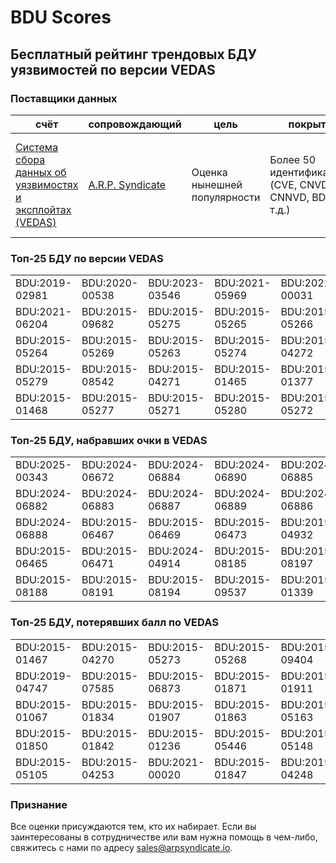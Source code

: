
# BDU Scores
## Бесплатный рейтинг трендовых БДУ уязвимостей по версии VEDAS

### Поставщики данных
| счёт | cопровождающий | цель | покрытие | определение | частота |
| ----- | ---------- | ------- | -------- | ----------- | --------- |
| [Система сбора данных об уязвимостях и эксплойтах (VEDAS)](https://vedas.arpsyndicate.io) | [A.R.P. Syndicate](https://www.arpsyndicate.io) | Оценка нынешней популярности | Более 50 идентификаторов (CVE, CNVD, CNNVD, BDU и т.д.) | Аналитические данные с открытым исходным кодом (OSINT), полученные от [Exploit Observer](https://www.exploit.observer]) | 6-8 часов |



<h3>Топ-25 БДУ по версии VEDAS</h3>

<table>
  <tr>
    <td>BDU:2019-02981</td>
    <td>BDU:2020-00538</td>
    <td>BDU:2023-03546</td>
    <td>BDU:2021-05969</td>
    <td>BDU:2022-00031</td>
  </tr>
  <tr>
    <td>BDU:2021-06204</td>
    <td>BDU:2015-09682</td>
    <td>BDU:2015-05275</td>
    <td>BDU:2015-05265</td>
    <td>BDU:2015-05266</td>
  </tr>
  <tr>
    <td>BDU:2015-05264</td>
    <td>BDU:2015-05269</td>
    <td>BDU:2015-05263</td>
    <td>BDU:2015-05274</td>
    <td>BDU:2015-04272</td>
  </tr>
  <tr>
    <td>BDU:2015-05279</td>
    <td>BDU:2015-08542</td>
    <td>BDU:2015-04271</td>
    <td>BDU:2015-01465</td>
    <td>BDU:2015-01377</td>
  </tr>
  <tr>
    <td>BDU:2015-01468</td>
    <td>BDU:2015-05277</td>
    <td>BDU:2015-05271</td>
    <td>BDU:2015-05280</td>
    <td>BDU:2015-05272</td>
  </tr>
</table>


<h3>Топ-25 БДУ, набравших очки в VEDAS</h3>

<table>
  <tr>
    <td>BDU:2025-00343</td>
    <td>BDU:2024-06672</td>
    <td>BDU:2024-06884</td>
    <td>BDU:2024-06890</td>
    <td>BDU:2024-06885</td>
  </tr>
  <tr>
    <td>BDU:2024-06882</td>
    <td>BDU:2024-06883</td>
    <td>BDU:2024-06887</td>
    <td>BDU:2024-06889</td>
    <td>BDU:2024-06886</td>
  </tr>
  <tr>
    <td>BDU:2024-06888</td>
    <td>BDU:2015-06467</td>
    <td>BDU:2015-06469</td>
    <td>BDU:2015-06473</td>
    <td>BDU:2015-04932</td>
  </tr>
  <tr>
    <td>BDU:2015-06465</td>
    <td>BDU:2015-06471</td>
    <td>BDU:2024-04914</td>
    <td>BDU:2015-08185</td>
    <td>BDU:2015-08197</td>
  </tr>
  <tr>
    <td>BDU:2015-08188</td>
    <td>BDU:2015-08191</td>
    <td>BDU:2015-08194</td>
    <td>BDU:2015-09537</td>
    <td>BDU:2015-01339</td>
  </tr>
</table>


<h3>Топ-25 БДУ, потерявших балл по VEDAS</h3>

<table>
  <tr>
    <td>BDU:2015-01467</td>
    <td>BDU:2015-04270</td>
    <td>BDU:2015-05273</td>
    <td>BDU:2015-05268</td>
    <td>BDU:2015-09404</td>
  </tr>
  <tr>
    <td>BDU:2019-04747</td>
    <td>BDU:2015-07585</td>
    <td>BDU:2015-06873</td>
    <td>BDU:2015-01871</td>
    <td>BDU:2015-01911</td>
  </tr>
  <tr>
    <td>BDU:2015-01067</td>
    <td>BDU:2015-01834</td>
    <td>BDU:2015-01907</td>
    <td>BDU:2015-01863</td>
    <td>BDU:2015-05163</td>
  </tr>
  <tr>
    <td>BDU:2015-01850</td>
    <td>BDU:2015-01842</td>
    <td>BDU:2015-01236</td>
    <td>BDU:2015-05446</td>
    <td>BDU:2015-05148</td>
  </tr>
  <tr>
    <td>BDU:2015-05105</td>
    <td>BDU:2015-04253</td>
    <td>BDU:2021-00020</td>
    <td>BDU:2015-01847</td>
    <td>BDU:2015-04248</td>
  </tr>
</table>


### Признание
Все оценки присуждаются тем, кто их набирает.
Если вы заинтересованы в сотрудничестве или вам нужна помощь в чем-либо, свяжитесь с нами по адресу [sales@arpsyndicate.io](mailto:sales@arpsyndicate.io).

